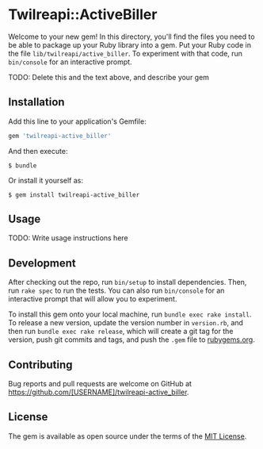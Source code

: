 # Twilreapi::ActiveBiller

Welcome to your new gem! In this directory, you'll find the files you need to be able to package up your Ruby library into a gem. Put your Ruby code in the file `lib/twilreapi/active_biller`. To experiment with that code, run `bin/console` for an interactive prompt.

TODO: Delete this and the text above, and describe your gem

## Installation

Add this line to your application's Gemfile:

```ruby
gem 'twilreapi-active_biller'
```

And then execute:

    $ bundle

Or install it yourself as:

    $ gem install twilreapi-active_biller

## Usage

TODO: Write usage instructions here

## Development

After checking out the repo, run `bin/setup` to install dependencies. Then, run `rake spec` to run the tests. You can also run `bin/console` for an interactive prompt that will allow you to experiment.

To install this gem onto your local machine, run `bundle exec rake install`. To release a new version, update the version number in `version.rb`, and then run `bundle exec rake release`, which will create a git tag for the version, push git commits and tags, and push the `.gem` file to [rubygems.org](https://rubygems.org).

## Contributing

Bug reports and pull requests are welcome on GitHub at https://github.com/[USERNAME]/twilreapi-active_biller.


## License

The gem is available as open source under the terms of the [MIT License](http://opensource.org/licenses/MIT).

